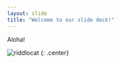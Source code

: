 ```yaml
---
layout: slide
title: "Welcome to our slide deck!"
---
```


Aloha!

![riddlocat](https://octodex.github.com/images/riddlocat.png)
{: .center}
